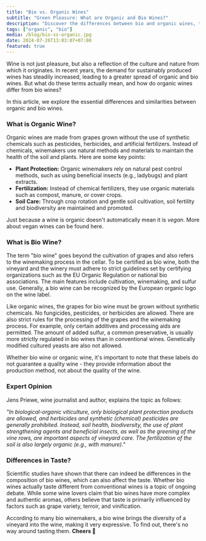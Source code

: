 ```yaml
---
title: "Bio vs. Organic Wines"
subtitle: "Green Pleasure: What are Organic and Bio Wines?"
description: "Discover the differences between bio and organic wines, their production methods, and how these impact taste. Ideal for wine enthusiasts and professionals alike."
tags: ["organic", "bio"]
media: /blog/bio-vs-organic.jpg
date: 2024-07-26T13:03:07+07:00
featured: true
---
```


Wine is not just pleasure, but also a reflection of the culture and nature from which it originates. In recent years, the demand for sustainably produced wines has steadily increased, leading to a greater spread of organic and bio wines. But what do these terms actually mean, and how do organic wines differ from bio wines?

In this article, we explore the essential differences and similarities between organic and bio wines.

### What is Organic Wine?

Organic wines are made from grapes grown without the use of synthetic chemicals such as pesticides, herbicides, and artificial fertilizers. Instead of chemicals, winemakers use natural methods and materials to maintain the health of the soil and plants. Here are some key points:

- **Plant Protection:** Organic winemakers rely on natural pest control methods, such as using beneficial insects (e.g., ladybugs) and plant extracts.
- **Fertilization:** Instead of chemical fertilizers, they use organic materials such as compost, manure, or cover crops.
- **Soil Care:** Through crop rotation and gentle soil cultivation, soil fertility and biodiversity are maintained and promoted.

Just because a wine is organic doesn't automatically mean it is _vegan_. More about vegan wines can be found here.

### What is Bio Wine?

The term "bio wine" goes beyond the cultivation of grapes and also refers to the winemaking process in the cellar. To be certified as bio wine, both the vineyard and the winery must adhere to strict guidelines set by certifying organizations such as the EU Organic Regulation or national bio associations. The main features include cultivation, winemaking, and sulfur use. Generally, a bio wine can be recognized by the European organic logo on the wine label.

Like organic wines, the grapes for bio wine must be grown without synthetic chemicals. No fungicides, pesticides, or herbicides are allowed. There are also strict rules for the processing of the grapes and the winemaking process. For example, only certain additives and processing aids are permitted. The amount of added sulfur, a common preservative, is usually more strictly regulated in bio wines than in conventional wines. Genetically modified cultured yeasts are also not allowed.

Whether bio wine or organic wine, it's important to note that these labels do not guarantee a quality wine - they provide information about the production method, not about the quality of the wine.

### Expert Opinion

Jens Priewe, wine journalist and author, explains the topic as follows:

_"In biological-organic viticulture, only biological plant protection products are allowed, and herbicides and synthetic (chemical) pesticides are generally prohibited. Instead, soil health, biodiversity, the use of plant strengthening agents and beneficial insects, as well as the greening of the vine rows, are important aspects of vineyard care. The fertilization of the soil is also largely organic (e.g., with manure)."_

### Differences in Taste?

Scientific studies have shown that there can indeed be differences in the composition of bio wines, which can also affect the taste. Whether bio wines actually taste different from conventional wines is a topic of ongoing debate. While some wine lovers claim that bio wines have more complex and authentic aromas, others believe that taste is primarily influenced by factors such as grape variety, terroir, and vinification.

According to many bio winemakers, a bio wine brings the diversity of a vineyard into the wine, making it very expressive.
To find out, there's no way around tasting them. **Cheers 🍷**
